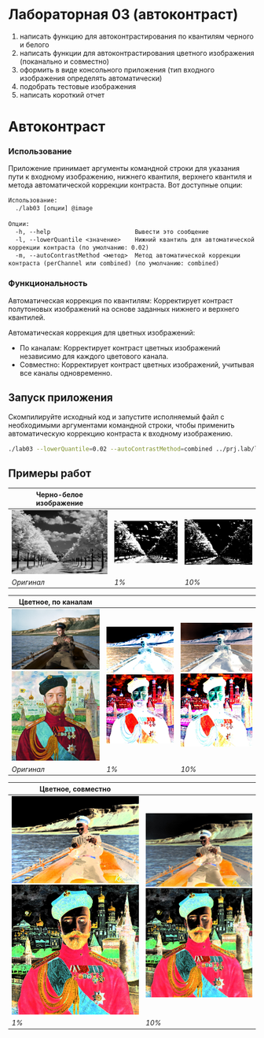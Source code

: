 Лабораторная 03 (автоконтраст)
====================================================
1. написать функцию для автоконтрастирования по квантилям черного и белого
2. написать функции для автоконтрастирования цветного изображения (поканально и совместно)
3. оформить в виде консольного приложения (тип входного изображения определять автоматически)
4. подобрать тестовые изображения
5. написать короткий отчет


# Автоконтраст

### Использование

Приложение принимает аргументы командной строки для указания пути к входному изображению, нижнего квантиля, верхнего квантиля и метода автоматической коррекции контраста. Вот доступные опции:

```
Использование:
  ./lab03 [опции] @image

Опции:
  -h, --help                        Вывести это сообщение
  -l, --lowerQuantile <значение>    Нижний квантиль для автоматической коррекции контраста (по умолчанию: 0.02)
  -m, --autoContrastMethod <метод>  Метод автоматической коррекции контраста (perChannel или combined) (по умолчанию: combined)

```

### Функциональность

Автоматическая коррекция по квантилям: Корректирует контраст полутоновых изображений на основе заданных нижнего и верхнего квантилей.

Автоматическая коррекция для цветных изображений:
- По каналам: Корректирует контраст цветных изображений независимо для каждого цветового канала.
- Совместно: Корректирует контраст цветных изображений, учитывая все каналы одновременно.

## Запуск приложения

Скомпилируйте исходный код и запустите исполняемый файл с необходимыми аргументами командной строки, чтобы применить автоматическую коррекцию контраста к входному изображению.

```bash
./lab03 --lowerQuantile=0.02 --autoContrastMethod=combined ../prj.lab/lab01/images/lab03_1_channel.jpeg

```

## Примеры работ

| Черно-белое изображение                          |                                                       |  |
|--------------------------------------------------|-------------------------------------------------------|--|
| ![Оригинал](../lab01/images/lab03_1_channel.jpg) | ![1%](../lab01/images/lab03_1_channel_contrast_1.jpg) | ![5%](../lab01/images/lab03_1_channel_contrast_10.jpg) |
| *Оригинал*                                       | *1%*                                                  | *10%* |

| Цветное, по каналам                                                                           |                                                                                                   |                                                                                                                 |
|-----------------------------------------------------------------------------------------------|---------------------------------------------------------------------------------------------------|-----------------------------------------------------------------------------------------------------------------|
| ![Оригинал](../lab01/images/lab03_color_1.jpeg) ![Оригинал](../lab01/images/lab03_color_2.jpeg) | ![1%](../lab01/images/lab03_color_1_perChannel_1.jpg)  ![1%](../lab01/images/lab03_color_2_perChannel_1.jpg) | ![10%](../lab01/images/lab03_color_1_perChannel_10.jpg) ![10%](../lab01/images/lab03_color_2_perChannel_10.jpg) |
| *Оригинал*                                                                                    | *1%*                                                                                              | *10%*                                                                                                           |

| Цветное, совместно                                                                                        |                                                                                                              |
|-----------------------------------------------------------------------------------------------------------|--------------------------------------------------------------------------------------------------------------|
| ![1%](../lab01/images/lab03_color_1_combined_1.jpg) ![1%](../lab01/images/lab03_color_2_combined_1.jpg) | ![10%](../lab01/images/lab03_color_1_combined_10.jpg)  ![1%](../lab01/images/lab03_color_2_combined_1.jpg) |
| *1%*                                                                                                      | *10%*                                                                                                        |


